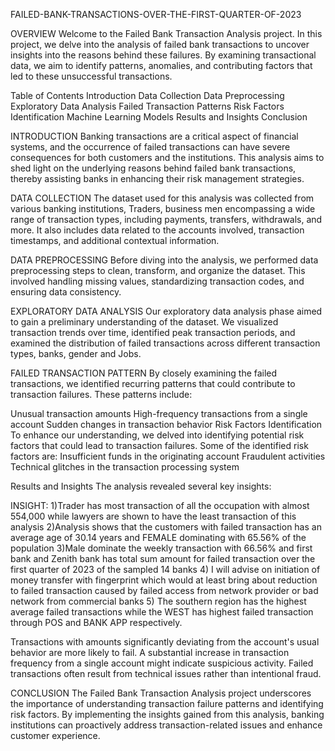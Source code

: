 FAILED-BANK-TRANSACTIONS-OVER-THE-FIRST-QUARTER-OF-2023

OVERVIEW
Welcome to the Failed Bank Transaction Analysis project. In this project, we delve into the analysis of failed bank transactions to uncover insights into the reasons behind these failures. By examining transactional data, we aim to identify patterns, anomalies, and contributing factors that led to these unsuccessful transactions.

Table of Contents
Introduction
Data Collection
Data Preprocessing
Exploratory Data Analysis
Failed Transaction Patterns
Risk Factors Identification
Machine Learning Models
Results and Insights
Conclusion


INTRODUCTION
Banking transactions are a critical aspect of financial systems, and the occurrence of failed transactions can have severe consequences for both customers and the institutions. This analysis aims to shed light on the underlying reasons behind failed bank transactions, thereby assisting banks in enhancing their risk management strategies.

DATA COLLECTION
The dataset used for this analysis was collected from various banking institutions, Traders, business men encompassing a wide range of transaction types, including payments, transfers, withdrawals, and more. It also includes data related to the accounts involved, transaction timestamps, and additional contextual information.

DATA PREPROCESSING
Before diving into the analysis, we performed data preprocessing steps to clean, transform, and organize the dataset. This involved handling missing values, standardizing transaction codes, and ensuring data consistency.

EXPLORATORY DATA ANALYSIS 
Our exploratory data analysis phase aimed to gain a preliminary understanding of the dataset. We visualized transaction trends over time, identified peak transaction periods, and examined the distribution of failed transactions across different transaction types, banks, gender and Jobs.

FAILED TRANSACTION PATTERN
By closely examining the failed transactions, we identified recurring patterns that could contribute to transaction failures. These patterns include:

Unusual transaction amounts
High-frequency transactions from a single account
Sudden changes in transaction behavior
Risk Factors Identification
To enhance our understanding, we delved into identifying potential risk factors that could lead to transaction failures. Some of the identified risk factors are:
Insufficient funds in the originating account
Fraudulent activities
Technical glitches in the transaction processing system


Results and Insights
The analysis revealed several key insights:

INSIGHT:
1)Trader has most transaction of all the occupation with almost 554,000 while lawyers are shown to have the least transaction of this analysis
2)Analysis shows that the customers with failed transaction has an average age of 30.14 years and FEMALE dominating with 65.56% of the population
3)Male dominate the weekly transaction with 66.56% and first bank and Zenith bank has total sum amount for failed transaction over the first quarter of 2023 of the sampled 14 banks
4) I will advise on initiation of money transfer with fingerprint which would at least bring about reduction to failed transaction caused by failed access from network provider or bad network from commercial banks
5) The southern region has the highest average failed transactions while the 	WEST has highest failed transaction through POS and BANK APP respectively.

Transactions with amounts significantly deviating from the account's usual behavior are more likely to fail.
A substantial increase in transaction frequency from a single account might indicate suspicious activity.
Failed transactions often result from technical issues rather than intentional fraud.

CONCLUSION
The Failed Bank Transaction Analysis project underscores the importance of understanding transaction failure patterns and identifying risk factors. By implementing the insights gained from this analysis, banking institutions can proactively address transaction-related issues and enhance customer experience.


